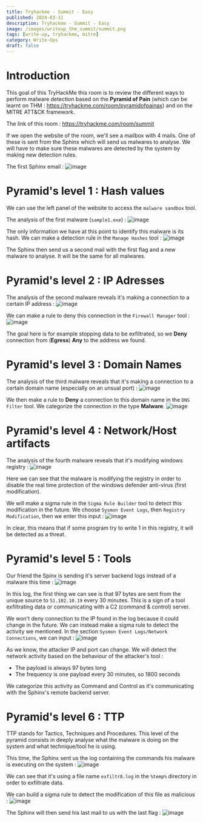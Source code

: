 ```yaml
---
title: Tryhackme - Summit - Easy
published: 2024-03-11
description: Tryhackme - Summit - Easy
image: /images/writeup_thm_summit/summit.png
tags: [write-up, tryhackme, mitre]
category: Write-Ups
draft: false
---
```


# Introduction
This goal of this TryHackMe this room is to review the different ways to perform malware detection based on the **Pyramid of Pain** (which can be learnt on THM : https://tryhackme.com/room/pyramidofpainax) and on the MITRE ATT&CK framework.

The link of this room : https://tryhackme.com/room/summit

If we open the website of the room, we'll see a mailbox with 4 mails.
One of these is sent from the Sphinx which will send us malwares to analyse. We will have to make sure these malwares are detected by the system by making new detection rules.

The first Sphinx email :
![image](/images/writeup_thm_summit/image1.png)

# Pyramid's level 1 : Hash values
We can use the left panel of the website to access the `malware sandbox` tool.

The analysis of the first malware (`sample1.exe`) :
![image](/images/writeup_thm_summit/image2.png)

The only information we have at this point to identify this malware is its hash. We can make a detection rule in the `Manage Hashes` tool :
![image](/images/writeup_thm_summit/image3.png)

The Sphinx then send us a second mail with the first flag and a new malware to analyse.
It will be the same for all malwares.
# Pyramid's level 2 : IP Adresses
The analysis of the second malware reveals it's making a connection to a certain IP address :
![image](/images/writeup_thm_summit/image4.png)

We can make a rule to deny this connection in the `Firewall Manager` tool :
![image](/images/writeup_thm_summit/image5.png)

The goal here is for example stopping data to be exfiltrated, so we **Deny** connection from (**Egress**) **Any** to the address we found.

# Pyramid's level 3 : Domain Names
The analysis of the third malware reveals that it's making a connection to a certain domain name (especially on an unsual port) :
![image](/images/writeup_thm_summit/image6.png)

We then make a rule to **Deny** a connection to this domain name in the `DNS Filter` tool. We categorize the connection in the type **Malware**.
![image](/images/writeup_thm_summit/image7.png)

# Pyramid's level 4 : Network/Host artifacts
The analysis of the fourth malware reveals that it's modifying windows registry :
![image](/images/writeup_thm_summit/image8.png)

Here we can see that the malware is modifying the registry in order to disable the real time protection of the windows defender anti-virus (first modification).

We will make a sigma rule in the `Sigma Rule Builder` tool to detect this modification in the future. We choose `Sysmon Event Logs`, then `Registry Modification`, then we enter this input :
![image](/images/writeup_thm_summit/image9.png)

In clear, this means that if some program try to write 1 in this registry, it will be detected as a threat.

# Pyramid's level 5 : Tools
Our friend the Spinx is sending it's server backend logs instead of a malware this time :
![image](/images/writeup_thm_summit/image10.png)

In this log, the first thing we can see is that 97 bytes are sent from the unique source to `51.102.10.19` every 30 minutes. This is a sign of a tool exfiltrating data or communicating with a C2 (command & control) server.

We won't deny connection to the IP found in the log because it could change in the future. We can instead make a sigma rule to detect the activity we mentioned. In the section `Sysmon Event Logs/Network Connections`, we can input :
![image](/images/writeup_thm_summit/image11.png)

As we know, the attacker IP and port can change. We will detect the network activity based on the behaviour of the attacker's tool :
- The payload is always 97 bytes long
- The frequency is one payload every 30 minutes, so 1800 seconds

We categorize this activity as Command and Control as it's communicating with the Sphinx's remote backend server.

# Pyramid's level 6 : TTP
TTP stands for Tactics, Techniques and Procedures. This level of the pyramid consists in deeply analyse what the malware is doing on the system and what technique/tool he is using.

This time, the Sphinx sent us the log containing the commands his malware is executing on the system :
![image](/images/writeup_thm_summit/image12.png)

We can see that it's using a file name `exfiltr8.log` in the `%temp%` directory in order to exfiltrate data.

We can build a sigma rule to detect the modification of this file as malicious :
![image](/images/writeup_thm_summit/image13.png)

The Sphinx will then send his last mail to us with the last flag :
![image](/images/writeup_thm_summit/image14.png)